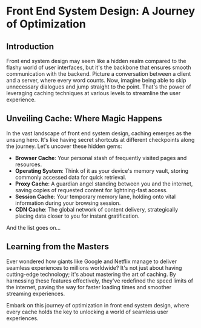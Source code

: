 # Front End System Design: A Journey of Optimization

## Introduction

Front end system design may seem like a hidden realm compared to the flashy world of user interfaces, but it's the backbone that ensures smooth communication with the backend. Picture a conversation between a client and a server, where every word counts. Now, imagine being able to skip unnecessary dialogues and jump straight to the point. That's the power of leveraging caching techniques at various levels to streamline the user experience.

## Unveiling Cache: Where Magic Happens

In the vast landscape of front end system design, caching emerges as the unsung hero. It's like having secret shortcuts at different checkpoints along the journey. Let's uncover these hidden gems:

- **Browser Cache**: Your personal stash of frequently visited pages and resources.
- **Operating System**: Think of it as your device's memory vault, storing commonly accessed data for quick retrieval.
- **Proxy Cache**: A guardian angel standing between you and the internet, saving copies of requested content for lightning-fast access.
- **Session Cache**: Your temporary memory lane, holding onto vital information during your browsing session.
- **CDN Cache**: The global network of content delivery, strategically placing data closer to you for instant gratification.

And the list goes on...

## Learning from the Masters

Ever wondered how giants like Google and Netflix manage to deliver seamless experiences to millions worldwide? It's not just about having cutting-edge technology; it's about mastering the art of caching. By harnessing these features effectively, they've redefined the speed limits of the internet, paving the way for faster loading times and smoother streaming experiences.

Embark on this journey of optimization in front end system design, where every cache holds the key to unlocking a world of seamless user experiences.
